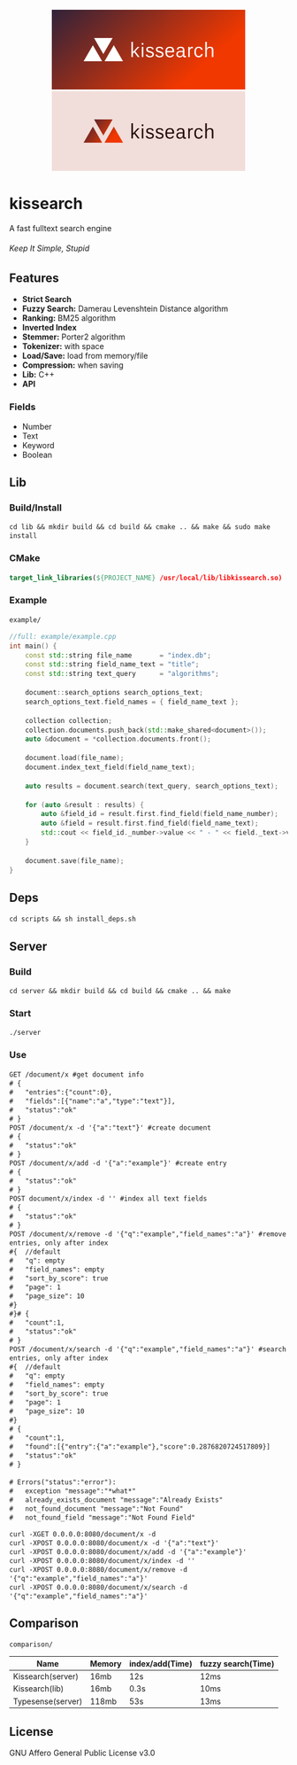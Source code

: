 <p align="center">
  <img src="images/logos/1/cover.png#gh-light-mode-only" width="350px" />
  <img src="images/logos/2/cover.png#gh-dark-mode-only" width="350px" />
</p>

# kissearch

A fast fulltext search engine

###### Keep It Simple, Stupid

## Features

- **Strict Search**
- **Fuzzy Search:** Damerau Levenshtein Distance algorithm
- **Ranking:** BM25 algorithm
- **Inverted Index**
- **Stemmer:** Porter2 algorithm
- **Tokenizer:** with space
- **Load/Save:** load from memory/file
- **Compression:** when saving
- **Lib:** C++
- **API**

### Fields

- Number
- Text
- Keyword
- Boolean

## Lib

### Build/Install

```shell
cd lib && mkdir build && cd build && cmake .. && make && sudo make install
```

### CMake

```cmake
target_link_libraries(${PROJECT_NAME} /usr/local/lib/libkissearch.so)
```

### Example

```shell
example/
```

```cpp
//full: example/example.cpp
int main() {
    const std::string file_name       = "index.db";
    const std::string field_name_text = "title";
    const std::string text_query      = "algorithms";
    
    document::search_options search_options_text;
    search_options_text.field_names = { field_name_text };

    collection collection;
    collection.documents.push_back(std::make_shared<document>());
    auto &document = *collection.documents.front();
    
    document.load(file_name);
    document.index_text_field(field_name_text);
    
    auto results = document.search(text_query, search_options_text);
    
    for (auto &result : results) {
        auto &field_id = result.first.find_field(field_name_number);
        auto &field = result.first.find_field(field_name_text);
        std::cout << field_id._number->value << " - " << field._text->value << " (score: " << result.second << ")" << std::endl;
    }
    
    document.save(file_name);
}
```

## Deps

```shell
cd scripts && sh install_deps.sh
```

## Server

### Build

```shell
cd server && mkdir build && cd build && cmake .. && make
```

### Start

```shell
./server
```

### Use

```shell
GET /document/x #get document info 
# {
#   "entries":{"count":0},
#   "fields":[{"name":"a","type":"text"}],
#   "status":"ok"
# }
POST /document/x -d '{"a":"text"}' #create document 
# {
#   "status":"ok"
# }
POST /document/x/add -d '{"a":"example"}' #create entry 
# {
#   "status":"ok"
# }
POST document/x/index -d '' #index all text fields
# {
#   "status":"ok"
# }
POST /document/x/remove -d '{"q":"example","field_names":"a"}' #remove entries, only after index
#{  //default
#   "q": empty
#   "field_names": empty
#   "sort_by_score": true
#   "page": 1
#   "page_size": 10
#}
#}# {
#   "count":1,
#   "status":"ok"
# }
POST /document/x/search -d '{"q":"example","field_names":"a"}' #search entries, only after index
#{  //default
#   "q": empty
#   "field_names": empty
#   "sort_by_score": true
#   "page": 1
#   "page_size": 10
#}
# {
#   "count":1,
#   "found":[{"entry":{"a":"example"},"score":0.2876820724517809}]
#   "status":"ok"
# }

# Errors("status":"error"):
#   exception "message":"*what*"
#   already_exists_document "message":"Already Exists"
#   not_found_document "message":"Not Found"
#   not_found_field "message":"Not Found Field"
```

```shell
curl -XGET 0.0.0.0:8080/document/x -d
curl -XPOST 0.0.0.0:8080/document/x -d '{"a":"text"}'
curl -XPOST 0.0.0.0:8080/document/x/add -d '{"a":"example"}'
curl -XPOST 0.0.0.0:8080/document/x/index -d ''
curl -XPOST 0.0.0.0:8080/document/x/remove -d '{"q":"example","field_names":"a"}'
curl -XPOST 0.0.0.0:8080/document/x/search -d '{"q":"example","field_names":"a"}'
```

## Comparison

```shell
comparison/
```

| Name              | Memory | index/add(Time) | fuzzy search(Time) |
|-------------------|--------|-----------------|--------------------|
| Kissearch(server) | 16mb   | 12s             | 12ms               |
| Kissearch(lib)    | 16mb   | 0.3s            | 10ms               |
| Typesense(server) | 118mb  | 53s             | 13ms               |

## License

GNU Affero General Public License v3.0
